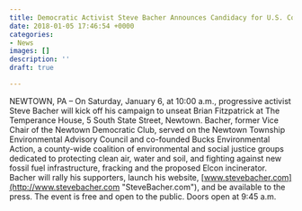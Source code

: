 ```yaml
---
title: Democratic Activist Steve Bacher Announces Candidacy for U.S. Congress in PA-08
date: 2018-01-05 17:46:54 +0000
categories:
- News
images: []
description: ''
draft: true

---
```

NEWTOWN, PA – On Saturday, January 6, at 10:00 a.m., progressive activist Steve Bacher will kick off his campaign to unseat Brian Fitzpatrick at The Temperance House, 5 South State Street, Newtown. Bacher, former Vice Chair of the Newtown Democratic Club, served on the Newtown Township Environmental Advisory Council and co-founded Bucks Environmental Action, a county-wide coalition of environmental and social justice groups dedicated to protecting clean air, water and soil, and fighting against new fossil fuel infrastructure, fracking and the proposed Elcon incinerator. Bacher will rally his supporters, launch his website, [www.stevebacher.com](http://www.stevebacher.com "SteveBacher.com"), and be available to the press. The event is free and open to the public. Doors open at 9:45 a.m.